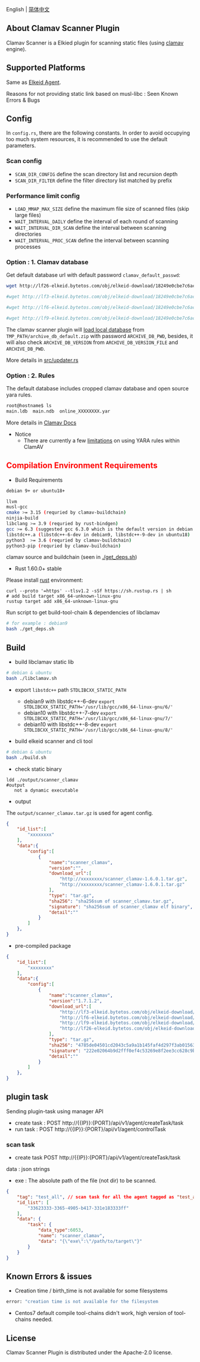 English | [简体中文](README-zh_CN.md)
## About Clamav Scanner Plugin
Clamav Scanner is a Elkied plugin for scanning static files (using [clamav](https://docs.clamav.net/Introduction.html) engine).

## Supported Platforms
Same as [Elkeid Agent](../README.md#supported-platforms).


Reasons for not providing static link based on musl-libc : Seen Known Errors & Bugs


## Config
In `config.rs`, there are the following constants. In order to avoid occupying too much system resources, it is recommended to use the default parameters.

### Scan config
* `SCAN_DIR_CONFIG` define the scan directory list and recursion depth
* `SCAN_DIR_FILTER` define the filter directory list matched by prefix

### Performance limit config
* `LOAD_MMAP_MAX_SIZE` define the maximum file size of scanned files (skip large files)
* `WAIT_INTERVAL_DAILY` define the interval of each round of scanning
* `WAIT_INTERVAL_DIR_SCAN` define the interval between scanning directories
* `WAIT_INTERVAL_PROC_SCAN` define the interval between scanning processes

### Option : 1. Clamav database 

Get default database url with default password `clamav_default_passwd`:

```bash
wget http://lf26-elkeid.bytetos.com/obj/elkeid-download/18249e0cbe7c6aca231f047cb31d753fa4604434fcb79f484ea477f6009303c3/archive_db_default_20220414.zip

#wget http://lf3-elkeid.bytetos.com/obj/elkeid-download/18249e0cbe7c6aca231f047cb31d753fa4604434fcb79f484ea477f6009303c3/archive_db_default_20220414.zip

#wget http://lf6-elkeid.bytetos.com/obj/elkeid-download/18249e0cbe7c6aca231f047cb31d753fa4604434fcb79f484ea477f6009303c3/archive_db_default_20220414.zip

#wget http://lf9-elkeid.bytetos.com/obj/elkeid-download/18249e0cbe7c6aca231f047cb31d753fa4604434fcb79f484ea477f6009303c3/archive_db_default_20220414.zip
```

The clamav scanner plugin will [load local database](src/updater.rs) from `TMP_PATH/archive_db_default.zip` with password `ARCHIVE_DB_PWD`, besides, it will also check `ARCHIVE_DB_VERSION` from `ARCHIVE_DB_VERSION_FILE` and `ARCHIVE_DB_PWD`.

More details in [src/updater.rs](src/updater.rs)

### Option : 2. Rules

The default database includes cropped clamav database and open source yara rules.
```bash
root@hostname$ ls
main.ldb  main.ndb  online_XXXXXXXX.yar
```

More details in [Clamav Docs](https://docs.clamav.net/manual/Signatures.html)

* Notice
    - There are currently a few [limitations](https://docs.clamav.net/manual/Signatures/YaraRules.html) on using YARA rules within ClamAV



## <font color=red>Compilation Environment Requirements</font>


* Build Requirements
```bash
debian 9+ or ubuntu18+

llvm
musl-gcc
cmake >= 3.15 (requried by clamav-buildchain)
ninjia-build
libclang >= 3.9 (requried by rust-bindgen)
gcc >= 6.3 (suggested gcc 6.3.0 which is the default version in debian 9)
libstdc++.a (libstdc++-6-dev in debian9, libstdc++-9-dev in ubuntu18)
python3  >= 3.6 (requried by clamav-buildchain)
python3-pip (requried by clamav-buildchain)
```
clamav source and buildchain (seen in [./get_deps.sh](./get_deps.sh))


* Rust 1.60.0+ stable

Please install [rust](https://www.rust-lang.org/tools/install) environment:
```
curl --proto '=https' --tlsv1.2 -sSf https://sh.rustup.rs | sh
# add build target x86_64-unknown-linux-gnu
rustup target add x86_64-unknown-linux-gnu
```

Run script to get build-tool-chain & dependencies of libclamav
```bash
# for example : debian9
bash ./get_deps.sh
```

## Build

*  build libclamav static lib
```bash
# debian & ubuntu
bash ./libclamav.sh
```


* export `libstdc++` path `STDLIBCXX_STATIC_PATH` 

   - debian9 with libstdc++-6-dev `export STDLIBCXX_STATIC_PATH='/usr/lib/gcc/x86_64-linux-gnu/6/'`
   - debian10 with libstdc++-7-dev  `export STDLIBCXX_STATIC_PATH='/usr/lib/gcc/x86_64-linux-gnu/7/'`
   - debian10 with libstdc++-8-dev  `export STDLIBCXX_STATIC_PATH='/usr/lib/gcc/x86_64-linux-gnu/8/'`


*  build elkeid scanner and cli tool
```bash
# debian & ubuntu
bash ./build.sh
```

*  check static binary

```
ldd ./output/scanner_clamav
#output
   not a dynamic executable
```

* output

The `output/scanner_clamav.tar.gz` is used for agent config.

```json
{
    "id_list":[
        "xxxxxxxx"
    ],
    "data":{
        "config":[
            {
                "name":"scanner_clamav",
                "version":"",
                "download_url":[
                    "http://xxxxxxxx/scanner_clamav-1.6.0.1.tar.gz",
                    "http://xxxxxxxx/scanner_clamav-1.6.0.1.tar.gz"
                ],
                "type": "tar.gz",
                "sha256": "sha256sum of scanner_clamav.tar.gz",
                "signature": "sha256sum of scanner_clamav elf binary",
                "detail":""
            }
        ]
    },
}
```

* pre-compiled package

```json
{
    "id_list":[
        "xxxxxxxx"
    ],
    "data":{
        "config":[
            {
                "name":"scanner_clamav",
                "version":"1.7.1.2",
                "download_url":[
                    "http://lf3-elkeid.bytetos.com/obj/elkeid-download/plugin/scanner_clamav/scanner_clamav-1.7.1.2.tar.gz",
                    "http://lf6-elkeid.bytetos.com/obj/elkeid-download/plugin/scanner_clamav/scanner_clamav-1.7.1.2.tar.gz",
                    "http://lf9-elkeid.bytetos.com/obj/elkeid-download/plugin/scanner_clamav/scanner_clamav-1.7.1.2.tar.gz",
                    "http://lf26-elkeid.bytetos.com/obj/elkeid-download/plugin/scanner_clamav/scanner_clamav-1.7.1.2.tar.gz"
                ],
                "type": "tar.gz",
                "sha256": "4785de04501cd2043c5a9a1b145faf4d297f3ab0156319e3fc5fa19137e68c37",
                "signature": "222e02064b9d2fff0ef4c53269e8f2ee3cc628c9befbf583ba93056766f32e68",
                "detail":""
            }
        ]
    },
}
```


## plugin task

Sending plugin-task using manager API

* create task : POST http://{{IP}}:{PORT}/api/v1/agent/createTask/task
* run task : POST http://{{IP}}:{PORT}/api/v1/agent/controlTask



### scan task
* create task POST http://{{IP}}:{PORT}/api/v1/agent/createTask/task

data : json strings
- exe : The absolute path of the file (not dir) to be scanned.


```json
{
    "tag": "test_all", // scan task for all the agent tagged as "test_all"
    "id_list": [
        "33623333-3365-4905-b417-331e183333ff"
    ],
    "data": {
        "task": {
            "data_type":6053,
            "name": "scanner_clamav",
            "data": "{\"exe\":\"/path/to/target\"}"
        }
    }
}
```



## Known Errors & issues
* Creation time / birth_time is not available for some filesystems
```bash
error: "creation time is not available for the filesystem
```
* Centos7 default compile tool-chains didn't work,  high version of tool-chains needed.

## License
Clamav Scanner Plugin is distributed under the Apache-2.0 license.